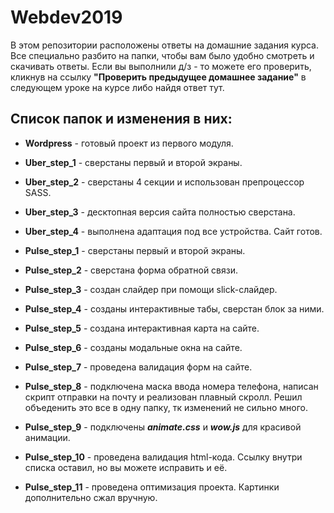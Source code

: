 # Webdev2019

В этом репозитории расположены ответы на домашние задания курса. Все специально разбито на папки, чтобы вам было удобно смотреть и скачивать ответы. 
Если вы выполнили д/з - то можете его проверить, кликнув на ссылку **"Проверить предыдущее домашнее задание"** в следующем уроке на курсе либо найдя ответ тут.

## Список папок и изменения в них:

* **Wordpress** - готовый проект из первого модуля.

* **Uber_step_1** - сверстаны первый и второй экраны.
* **Uber_step_2** - сверстаны 4 секции и использован препроцессор SASS.
* **Uber_step_3** - десктопная версия сайта полностью сверстана.
* **Uber_step_4** - выполнена адаптация под все устройства. Сайт готов.

* **Pulse_step_1** - сверстаны первый и второй экраны.
* **Pulse_step_2** - сверстана форма обратной связи.
* **Pulse_step_3** - создан слайдер при помощи slick-слайдер.
* **Pulse_step_4** - созданы интерактивные табы, сверстан блок за ними.
* **Pulse_step_5** - создана интерактивная карта на сайте.
* **Pulse_step_6** - созданы модальные окна на сайте.
* **Pulse_step_7** - проведена валидация форм на сайте.
* **Pulse_step_8** - подключена маска ввода номера телефона, написан скрипт отправки на почту и реализован плавный скролл. Решил объеденить это все в одну папку, тк изменений не сильно много.
* **Pulse_step_9** - подключены ***animate.css*** и ***wow.js*** для красивой анимации.
* **Pulse_step_10** - проведена валидация html-кода. Ссылку внутри списка оставил, но вы можете исправить и её.
* **Pulse_step_11** - проведена оптимизация проекта. Картинки дополнительно сжал вручную.